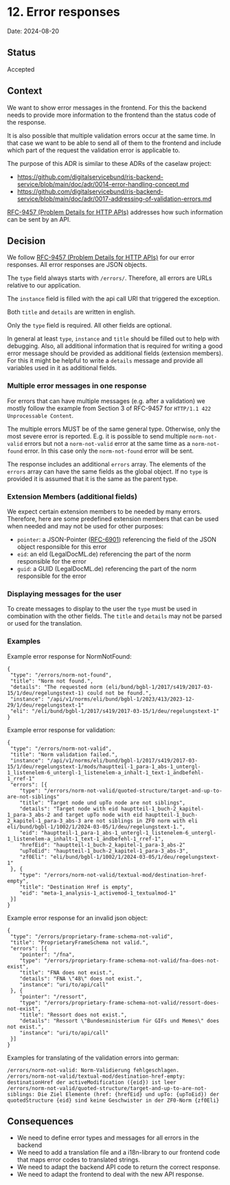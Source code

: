 # 12. Error responses

Date: 2024-08-20

## Status

Accepted

## Context

We want to show error messages in the frontend. For this the backend needs to provide more information to the frontend
than the status code of the response.

It is also possible that multiple validation errors occur at the same time. In that case we want to be able to send all
of them to the frontend and include which part of the request the validation error is applicable to.

The purpose of this ADR is similar to these ADRs of the caselaw project:

- https://github.com/digitalservicebund/ris-backend-service/blob/main/doc/adr/0014-error-handling-concept.md
- https://github.com/digitalservicebund/ris-backend-service/blob/main/doc/adr/0017-addressing-of-validation-errors.md

[RFC-9457 (Problem Details for HTTP APIs)](https://www.rfc-editor.org/rfc/rfc9457) addresses how such information can be
sent by an API.

## Decision

We follow [RFC-9457 (Problem Details for HTTP APIs)](https://www.rfc-editor.org/rfc/rfc9457) for our error responses.
All error responses are JSON objects.

The `type` field always starts with `/errors/`. Therefore, all errors are URLs relative to our application.

The `instance` field is filled with the api call URI that triggered the exception.

Both `title` and `details` are written in english.

Only the `type` field is required. All other fields are optional.

In general at least `type`, `instance` and `title` should be filled out to help with debugging. Also, all additional
information that is required for writing a good error message should be provided as additional fields (extension
members). For this it might be helpful to write a `details` message and provide all variables used in it as additional
fields.

### Multiple error messages in one response

For errors that can have multiple messages (e.g. after a validation) we mostly follow the example from Section 3 of
RFC-9457 for `HTTP/1.1 422 Unprocessable Content`.

The multiple errors MUST be of the same general type. Otherwise, only the most severe error is reported. E.g. it is
possible to send multiple `norm-not-valid` errors but not a `norm-not-valid` error at the same time as
a `norm-not-found` error. In this case only the `norm-not-found` error will be sent.

The response includes an additional `errors` array. The elements of the `errors` array can have the same fields as the
global object. If no `type` is provided it is assumed that it is the same as the parent type.

### Extension Members (additional fields)

We expect certain extension members to be needed by many errors. Therefore, here are some predefined extension members
that can be used when needed and may not be used for other purposes:

- `pointer`: a JSON-Pointer ([RFC-6901](https://www.rfc-editor.org/info/rfc6901)) referencing the field of the JSON
  object responsible for this error
- `eid`: an eId (LegalDocML.de) referencing the part of the norm responsible for the error
- `guid`: a GUID (LegalDocML.de) referencing the part of the norm responsible for the error

### Displaying messages for the user

To create messages to display to the user the `type` must be used in combination with the other fields. The `title`
and `details` may not be parsed or used for the translation.

### Examples

Example error response for NormNotFound:

```
{
 "type": "/errors/norm-not-found",
 "title": "Norm not found.",
 "details": "The requested norm (eli/bund/bgbl-1/2017/s419/2017-03-15/1/deu/regelungstext-1) could not be found.",
 "instance": "/api/v1/norms/eli/bund/bgbl-1/2023/413/2023-12-29/1/deu/regelungstext-1"
 "eli": "/eli/bund/bgbl-1/2017/s419/2017-03-15/1/deu/regelungstext-1"
}
```

Example error response for validation:

```
{
 "type": "/errors/norm-not-valid",
 "title": "Norm validation failed.",
 "instance": "/api/v1/norms/eli/bund/bgbl-1/2017/s419/2017-03-15/1/deu/regelungstext-1/mods/hauptteil-1_para-1_abs-1_untergl-1_listenelem-6_untergl-1_listenelem-a_inhalt-1_text-1_ändbefehl-1_rref-1"
 "errors": [{
    "type": "/errors/norm-not-valid/quoted-structure/target-and-up-to-are-not-siblings"
    "title": "Target node und upTo node are not siblings",
    "details": "Target node with eid hauptteil-1_buch-2_kapitel-1_para-3_abs-2 and target upTo node with eid hauptteil-1_buch-2_kapitel-1_para-3_abs-3 are not siblings in ZF0 norm with eli eli/bund/bgbl-1/1002/1/2024-03-05/1/deu/regelungstext-1.",
    "eid": "hauptteil-1_para-1_abs-1_untergl-1_listenelem-6_untergl-1_listenelem-a_inhalt-1_text-1_ändbefehl-1_rref-1",
    "hrefEid": "hauptteil-1_buch-2_kapitel-1_para-3_abs-2"
    "upToEid": "hauptteil-1_buch-2_kapitel-1_para-3_abs-3",
    "zf0Eli": "eli/bund/bgbl-1/1002/1/2024-03-05/1/deu/regelungstext-1"
 }, {
    "type": "/errors/norm-not-valid/textual-mod/destination-href-empty",
    "title": "Destination Href is empty",
    "eid": "meta-1_analysis-1_activemod-1_textualmod-1"
 }]
}
```

Example error response for an invalid json object:

```
{
 "type": "/errors/proprietary-frame-schema-not-valid",
 "title": "ProprietaryFrameSchema not valid.",
 "errors": [{
    "pointer": "/fna",
    "type": "/errors/proprietary-frame-schema-not-valid/fna-does-not-exist",
    "title": "FNA does not exist.",
    "details": "FNA \"48\" does not exist.",
    "instance": "uri/to/api/call"
 }, {
    "pointer": "/ressort",
    "type": "/errors/proprietary-frame-schema-not-valid/ressort-does-not-exist",
    "title": "Ressort does not exist.",
    "details": "Ressort \"Bundesministerium für GIFs und Memes\" does not exist.",
    "instance": "uri/to/api/call"
 }]
}
```

Examples for translating of the validation errors into german:

```
/errors/norm-not-valid: Norm-Validierung fehlgeschlagen.
/errors/norm-not-valid/textual-mod/destination-href-empty: destinationHref der activeModification ({eid}) ist leer
/errors/norm-not-valid/quoted-structure/target-and-up-to-are-not-siblings: Die Ziel Elemente (href: {hrefEid} und upTo: {upToEid}) der quotedStructure {eid} sind keine Geschwister in der ZF0-Norm {zf0Eli}
```

## Consequences

* We need to define error types and messages for all errors in the backend
* We need to add a translation file and a i18n-library to our frontend code that maps error codes to translated strings.
* We need to adapt the backend API code to return the correct response.
* We need to adapt the frontend to deal with the new API response.
